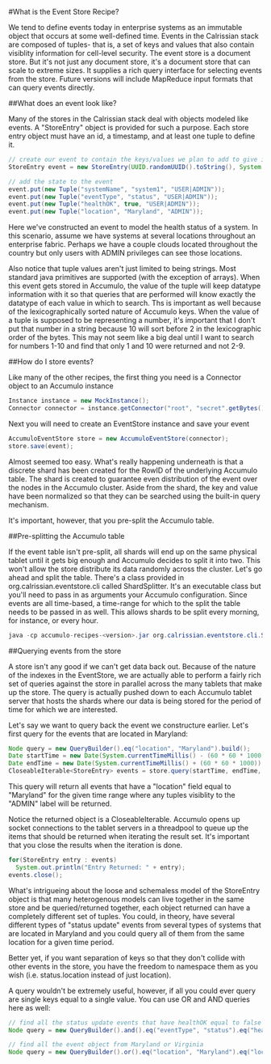 #What is the Event Store Recipe?

We tend to define events today in enterprise systems as an immutable object that occurs at some well-defined time. Events in the Calrissian stack are composed of tuples- that is, a set of keys and values that also contain visiblity information for cell-level security. The event store is a document store. But it's not just any document store, it's a document store that can scale to extreme sizes. It supplies a rich query interface for selecting events from the store. Future versions will include MapReduce input formats that can query events directly.

##What does an event look like?

Many of the stores in the Calrissian stack deal with objects modeled like events. A "StoreEntry" object is provided for such a purpose. Each store entry object must have an id, a timestamp, and at least one tuple to define it.

```java
// create our event to contain the keys/values we plan to add to give it state
StoreEntry event = new StoreEntry(UUID.randomUUID().toString(), System.currentTimeMillis());

// add the state to the event
event.put(new Tuple("systemName", "system1", "USER|ADMIN"));
event.put(new Tuple("eventType", "status", "USER|ADMIN"));
event.put(new Tuple("healthOK", true, "USER|ADMIN"));
event.put(new Tuple("location", "Maryland", "ADMIN"));
```

Here we've constructed an event to model the health status of a system. In this scenario, assume we have systems at several locations throughout an enterprise fabric. Perhaps we have a couple clouds located throughout the country but only users with ADMIN privileges can see those locations. 

Also notice that tuple values aren't just limited to being strings. Most standard java primitives are supported (with the exception of arrays). When this event gets stored in Accumulo, the value of the tuple will keep datatype information with it so that queries that are performed will know exactly the datatype of each value in which to search. Ths is important as well because of the lexicographically sorted nature of Accumulo keys. When the value of a tuple is supposed to be representing a number, it's important that I don't put that number in a string because 10 will sort before 2 in the lexicographic order of the bytes. This may not seem like a big deal until I want to search for numbers 1-10 and find that only 1 and 10 were returned and not 2-9.

##How do I store events?

Like many of the other recipes, the first thing you need is a Connector object to an Accumulo instance
```java
Instance instance = new MockInstance();
Connector connector = instance.getConnector("root", "secret".getBytes());
```

Next you will need to create an EventStore instance and save your event
```java
AccumuloEventStore store = new AccumuloEventStore(connector);
store.save(event);
```

Almost seemed too easy. What's really happening underneath is that a discrete shard has been created for the RowID of the underlying Accumulo table. The shard is created to guarantee even distribution of the event over the nodes in the Accumulo cluster. Aside from the shard, the key and value have been normalized so that they can be searched using the built-in query mechanism.

It's important, however, that you pre-split the Accumulo table. 

##Pre-splitting the Accumulo table

If the event table isn't pre-split, all shards will end up on the same physical tablet until it gets big enough and Accumulo decides to split it into two. This won't allow the store distribute its data randomly across the cluster. Let's go ahead and split the table. There's a class provided in org.calrissian.eventstore.cli called ShardSplitter. It's an executable class but you'll need to pass in as arguments your Accumulo configuration. Since events are all time-based, a time-range for which to the split the table needs to be passed in as well. This allows shards to be split every morning, for instance, or every hour.

```java
java -cp accumulo-recipes-<version>.jar org.calrissian.eventstore.cli.ShardSplitter <zookeepers> <instance> <username> <password> <tableName> <start day: yyyy-mm-dd> <stop day: yyyy-mm-dd>
```

##Querying events from the store

A store isn't any good if we can't get data back out. Because of the nature of the indexes in the EventStore, we are actually able to perform a fairly rich set of queries against the store in parallel across the many tablets that make up the store. The query is actually pushed down to each Accumulo tablet server that hosts the shards where our data is being stored for the period of time for which we are interested.

Let's say we want to query back the event we constructure earlier. Let's first query for the events that are located in Maryland:

```java
Node query = new QueryBuilder().eq("location", "Maryland").build();
Date startTime = new Date(System.currentTimeMillis() - (60 * 60 * 1000));
Date endTime = new Date(System.currentTimeMillis() + (60 * 60 * 1000));
CloseableIterable<StoreEntry> events = store.query(startTime, endTime, query, new Auths("ADMIN"));
```

This query will return all events that have a "location" field equal to "Maryland" for the given time range where any tuples visiblity to the "ADMIN" label will be returned.

Notice the returned object is a CloseableIterable. Accumulo opens up socket connections to the tablet servers in a threadpool to queue up the items that should be returned when iterating the result set. It's important that you close the results when the iteration is done.

```java
for(StoreEntry entry : events)
  System.out.println("Entry Returned: " + entry);
events.close();
```

What's intrigueing about the loose and schemaless model of the StoreEntry object is that many heterogenous models can live together in the same store and be queried/returned together, each object returned can have a completely different set of tuples. You could, in theory, have several different types of "status update" events from several types of systems that are located in Maryland and you could query all of them from the same location for a given time period.

Better yet, if you want separation of keys so that they don't collide with other events in the store, you have the freedom to namespace them as you wish (i.e. status.location instead of just location).

A query wouldn't be extremely useful, however, if all you could ever query are single keys equal to a single value. You can use OR and AND queries here as well:

```java
// find all the status update events that have healthOK equal to false
Node query = new QueryBuilder().and().eq("eventType", "status").eq("healthOK", false).endStatement().build();

// find all the event object from Maryland or Virginia
Node query = new QueryBuilder().or().eq("location", "Maryland").eq("location", "Virginia").endStatement().build());
```
